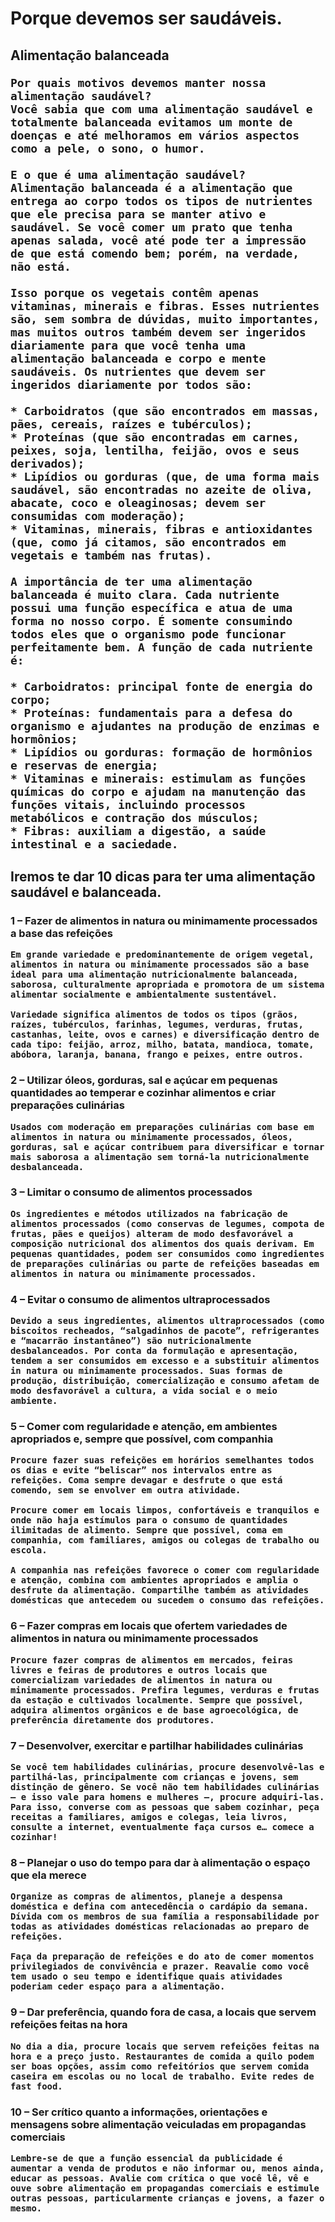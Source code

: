 <h1>Porque devemos ser saudáveis.

<h2>Alimentação balanceada

    Por quais motivos devemos manter nossa alimentação saudável?
    Você sabia que com uma alimentação saudável e totalmente balanceada evitamos um monte de doenças e até melhoramos em vários aspectos como a pele, o sono, o humor. 
    
    E o que é uma alimentação saudável?
    Alimentação balanceada é a alimentação que entrega ao corpo todos os tipos de nutrientes que ele precisa para se manter ativo e saudável. Se você comer um prato que tenha apenas salada, você até pode ter a impressão de que está comendo bem; porém, na verdade, não está.

    Isso porque os vegetais contêm apenas vitaminas, minerais e fibras. Esses nutrientes são, sem sombra de dúvidas, muito importantes, mas muitos outros também devem ser ingeridos diariamente para que você tenha uma alimentação balanceada e corpo e mente saudáveis. Os nutrientes que devem ser ingeridos diariamente por todos são:

    * Carboidratos (que são encontrados em massas, pães, cereais, raízes e tubérculos);
    * Proteínas (que são encontradas em carnes, peixes, soja, lentilha, feijão, ovos e seus derivados);
    * Lipídios ou gorduras (que, de uma forma mais saudável, são encontradas no azeite de oliva, abacate, coco e oleaginosas; devem ser consumidas com moderação);
    * Vitaminas, minerais, fibras e antioxidantes (que, como já citamos, são encontrados em vegetais e também nas frutas).
    
    A importância de ter uma alimentação balanceada é muito clara. Cada nutriente possui uma função específica e atua de uma forma no nosso corpo. É somente consumindo todos eles que o organismo pode funcionar perfeitamente bem. A função de cada nutriente é:

    * Carboidratos: principal fonte de energia do corpo;
    * Proteínas: fundamentais para a defesa do organismo e ajudantes na produção de enzimas e hormônios;
    * Lipídios ou gorduras: formação de hormônios e reservas de energia;
    * Vitaminas e minerais: estimulam as funções químicas do corpo e ajudam na manutenção das funções vitais, incluindo processos metabólicos e contração dos músculos;
    * Fibras: auxiliam a digestão, a saúde intestinal e a saciedade.

<h2>Iremos te dar 10 dicas para ter uma alimentação saudável e balanceada.

<h3>1 – Fazer de alimentos in natura ou minimamente processados a base das refeições

    Em grande variedade e predominantemente de origem vegetal, alimentos in natura ou minimamente processados são a base ideal para uma alimentação nutricionalmente balanceada, saborosa, culturalmente apropriada e promotora de um sistema alimentar socialmente e ambientalmente sustentável.

    Variedade significa alimentos de todos os tipos (grãos, raízes, tubérculos, farinhas, legumes, verduras, frutas, castanhas, leite, ovos e carnes) e diversificação dentro de cada tipo: feijão, arroz, milho, batata, mandioca, tomate, abóbora, laranja, banana, frango e peixes, entre outros. 

<h3>2 – Utilizar óleos, gorduras, sal e açúcar em pequenas quantidades ao temperar e cozinhar alimentos e criar preparações culinárias

    Usados com moderação em preparações culinárias com base em alimentos in natura ou minimamente processados, óleos, gorduras, sal e açúcar contribuem para diversificar e tornar mais saborosa a alimentação sem torná-la nutricionalmente desbalanceada.

<h3>3 – Limitar o consumo de alimentos processados

    Os ingredientes e métodos utilizados na fabricação de alimentos processados (como conservas de legumes, compota de frutas, pães e queijos) alteram de modo desfavorável a composição nutricional dos alimentos dos quais derivam. Em pequenas quantidades, podem ser consumidos como ingredientes de preparações culinárias ou parte de refeições baseadas em alimentos in natura ou minimamente processados.

<h3>4 – Evitar o consumo de alimentos ultraprocessados

    Devido a seus ingredientes, alimentos ultraprocessados (como biscoitos recheados, “salgadinhos de pacote”, refrigerantes e “macarrão instantâneo”) são nutricionalmente desbalanceados. Por conta da formulação e apresentação, tendem a ser consumidos em excesso e a substituir alimentos in natura ou minimamente processados. Suas formas de produção, distribuição, comercialização e consumo afetam de modo desfavorável a cultura, a vida social e o meio ambiente.    

<h3>5 – Comer com regularidade e atenção, em ambientes apropriados e, sempre que possível, com companhia

    Procure fazer suas refeições em horários semelhantes todos os dias e evite “beliscar” nos intervalos entre as refeições. Coma sempre devagar e desfrute o que está comendo, sem se envolver em outra atividade.

    Procure comer em locais limpos, confortáveis e tranquilos e onde não haja estímulos para o consumo de quantidades ilimitadas de alimento. Sempre que possível, coma em companhia, com familiares, amigos ou colegas de trabalho ou escola.

    A companhia nas refeições favorece o comer com regularidade e atenção, combina com ambientes apropriados e amplia o desfrute da alimentação. Compartilhe também as atividades domésticas que antecedem ou sucedem o consumo das refeições.

<h3>6 – Fazer compras em locais que ofertem variedades de alimentos in natura ou minimamente processados

    Procure fazer compras de alimentos em mercados, feiras livres e feiras de produtores e outros locais que comercializam variedades de alimentos in natura ou minimamente processados. Prefira legumes, verduras e frutas da estação e cultivados localmente. Sempre que possível, adquira alimentos orgânicos e de base agroecológica, de preferência diretamente dos produtores.

<h3>7 – Desenvolver, exercitar e partilhar habilidades culinárias

    Se você tem habilidades culinárias, procure desenvolvê-las e partilhá-las, principalmente com crianças e jovens, sem distinção de gênero. Se você não tem habilidades culinárias – e isso vale para homens e mulheres –, procure adquiri-las. Para isso, converse com as pessoas que sabem cozinhar, peça receitas a familiares, amigos e colegas, leia livros, consulte a internet, eventualmente faça cursos e… comece a cozinhar!

<h3>8 – Planejar o uso do tempo para dar à alimentação o espaço que ela merece

    Organize as compras de alimentos, planeje a despensa doméstica e defina com antecedência o cardápio da semana. Dívida com os membros de sua família a responsabilidade por todas as atividades domésticas relacionadas ao preparo de refeições.

    Faça da preparação de refeições e do ato de comer momentos privilegiados de convivência e prazer. Reavalie como você tem usado o seu tempo e identifique quais atividades poderiam ceder espaço para a alimentação.

<h3>9 – Dar preferência, quando fora de casa, a locais que servem refeições feitas na hora

    No dia a dia, procure locais que servem refeições feitas na hora e a preço justo. Restaurantes de comida a quilo podem ser boas opções, assim como refeitórios que servem comida caseira em escolas ou no local de trabalho. Evite redes de fast food.

<h3>10 – Ser crítico quanto a informações, orientações e mensagens sobre alimentação veiculadas em propagandas comerciais

    Lembre-se de que a função essencial da publicidade é aumentar a venda de produtos e não informar ou, menos ainda, educar as pessoas. Avalie com crítica o que você lê, vê e ouve sobre alimentação em propagandas comerciais e estimule outras pessoas, particularmente crianças e jovens, a fazer o mesmo.